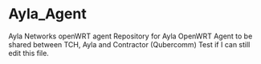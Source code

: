 # Ayla_Agent
Ayla Networks openWRT agent
Repository for Ayla OpenWRT Agent to be shared between TCH, Ayla and Contractor (Qubercomm)
Test if I can still edit this file.
